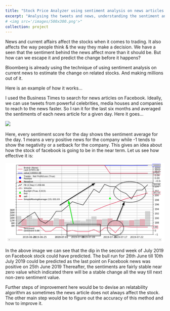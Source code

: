 ```yaml
---
title: "Stock Price Analyzer using sentiment analysis on news articles and tweets"
excerpt: "Analysing the tweets and news, understanding the sentiment and predicting the stocks they are going to affect.</br>"
# <img src='/images/500x300.png'>"
collection: project
---
```


News and current affairs affect the stocks when it comes to trading. It also affects the way people think & the way they make a decision.
We have a seen that the sentiment behind the news affect more than it should be.
But how can we escape it and predict the change before it happens?

Bloomberg is already using the technique of using sentiment analysis on current news to estimate the change on related stocks.
And making millions out of it.

Here is an example of how it works...

I used the Business Times to search for news articles on Facebook. Ideally, we can use tweets from powerful celebrities, media houses
and companies to reach to the news faster. So I ran it for the last six months and averaged the sentiments of each news article for a
given day. Here it goes...

<img src='/images/Sentiment.png'>

Here, every sentiment score for the day shows the sentiment average for the day. 1 means a very positive news for the company while -1
tends to show the negativity or a setback for the company. This gives an idea about how the stock of facebook is going to be in the
near term. Let us see how effective it is:

<img src='/images/Predictions.png'>

In the above image we can see that the dip in the second week of July 2019 on Facebook stock could have predicted.
The bull run for 26th June till 10th July 2019 could be predicted as the last point on Facebook news was positive on 25th June 2019
Thereafter, the sentiments are fairly stable near zero value which indicated there will be a stable change all the way till next
non-zero sentiment value. 

Further steps of improvement here would be to devise an relatability algorithm as sometimes the news article does not always affect the
stock. The other main step would be to figure out the accuracy of this method and how to improve it.
